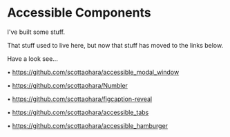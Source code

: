Accessible Components
================

I've built some stuff.

That stuff used to live here, but now that stuff has moved to the links below.

Have a look see...

• https://github.com/scottaohara/accessible_modal_window

• https://github.com/scottaohara/Numbler

• https://github.com/scottaohara/figcaption-reveal

• https://github.com/scottaohara/accessible_tabs

• https://github.com/scottaohara/accessible_hamburger
